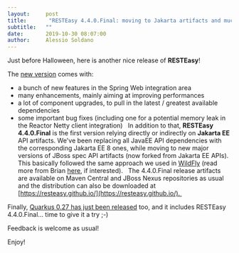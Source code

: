 ```yaml
---
layout:     post
title:       "RESTEasy 4.4.0.Final: moving to Jakarta artifacts and much more"
subtitle:   ""
date:       2019-10-30 08:07:00
author:     Alessio Soldano
---
```

Just before Halloween, here is another nice release of **RESTEasy**!

The [new version](https://issues.redhat.com/secure/ReleaseNote.jspa?projectId=12310560&amp;version=12342767&amp;styleName=Text) comes with:

*   a bunch of new features in the Spring Web integration area
*   many enhancements, mainly aiming at improving performances
*   a lot of component upgrades, to pull in the latest / greatest available dependencies
*   some important bug fixes (including one for a potential memory leak in the Reactor Netty client integration)
 
In addition to that, **RESTEasy 4.4.0.Final** is the first version relying directly or indirectly on **Jakarta EE** API artifacts. We&#39;ve been replacing all JavaEE API dependencies with the corresponding Jakarta EE 8 ones, while moving to new major versions of JBoss spec API artifacts (now forked from Jakarta EE APIs). This basically followed the same approach we used in [WildFly](https://wildfly.org/) (read more from Brian [here](https://wildfly.org/news/2019/10/03/WildFly18-Final-Released/#alignment), if interested).
 
The 4.4.0.Final release artifacts are available on Maven Central and JBoss Nexus repositories as usual and the distribution can also be downloaded at [https://resteasy.github.io/](https://resteasy.github.io/). 

Finally, [Quarkus 0.27 has just been released](https://quarkus.io/blog/quarkus-0-27-0-released/) too, and it includes RESTEasy 4.4.0.Final... time to give it a try ;-)

Feedback is welcome as usual!

Enjoy!
